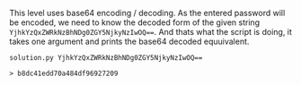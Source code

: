 This level uses base64 encoding / decoding.
As the entered password will be encoded, we need to know the decoded form of the given string `YjhkYzQxZWRkNzBhNDg0ZGY5NjkyNzIwOQ==`.
And thats what the script is doing, it takes one argument and prints the base64 decoded equuivalent.

```
solution.py YjhkYzQxZWRkNzBhNDg0ZGY5NjkyNzIwOQ==

> b8dc41edd70a484df96927209
```
